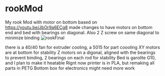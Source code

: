 # rookMod
My rook Mod with motor on bottom
based on https://youtu.be/JbOr9a6ECg8
made changes to have motors on bottom end and bed with bearings on diagonal. Also 2 Z screw on same diagonal to minimize binding
![rookFinal](https://user-images.githubusercontent.com/23371617/210278223-b11c43d8-31a7-4cef-a6bf-1b1676ccf39b.jpg)


there is a 40/40 fan for extruder cooling, a 5015 for part coooling
XY motors are at bottom for stability
Z motors on a digonal, aligned with the bearings to prevent binding, 2 bearings on each rod for stability
Bed is garolite G10, and I plan to make it heatable
Rignt now printer is in PLA, but remaking all parts in PETG
Bottom box for electronics might need more work
